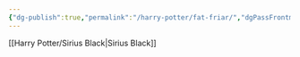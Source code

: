 ```yaml
---
{"dg-publish":true,"permalink":"/harry-potter/fat-friar/","dgPassFrontmatter":true}
---
```


[[Harry Potter/Sirius Black\|Sirius Black]]

